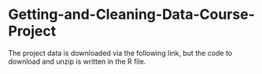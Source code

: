 # Getting-and-Cleaning-Data-Course-Project
The project data is downloaded via the following link, but the code to download and unzip is written in the R file.